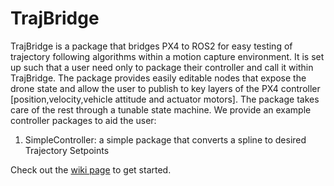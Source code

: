 # TrajBridge
TrajBridge is a package that bridges PX4 to ROS2 for easy testing of trajectory following algorithms within a motion capture environment. It is set up such that a user need only to package their controller and call it within TrajBridge. The package provides easily editable nodes that expose the drone state and allow the user to publish to key layers of the PX4 controller [position,velocity,vehicle attitude and actuator motors]. The package takes care of the rest through a tunable state machine. We provide an example controller packages to aid the user:
1) SimpleController: a simple package that converts a spline to desired Trajectory Setpoints

Check out the [wiki page](https://github.com/StanfordMSL/TrajBridge/wiki) to get started.
